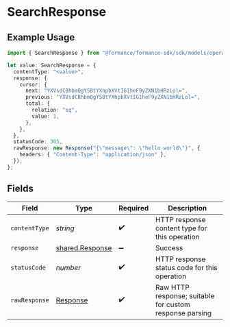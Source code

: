 # SearchResponse

## Example Usage

```typescript
import { SearchResponse } from "@formance/formance-sdk/sdk/models/operations";

let value: SearchResponse = {
  contentType: "<value>",
  response: {
    cursor: {
      next: "YXVsdCBhbmQgYSBtYXhpbXVtIG1heF9yZXN1bHRzLol=",
      previous: "YXVsdCBhbmQgYSBtYXhpbXVtIG1heF9yZXN1bHRzLol=",
      total: {
        relation: "eq",
        value: 1,
      },
    },
  },
  statusCode: 305,
  rawResponse: new Response("{\"message\": \"hello world\"}", {
    headers: { "Content-Type": "application/json" },
  }),
};
```

## Fields

| Field                                                                 | Type                                                                  | Required                                                              | Description                                                           |
| --------------------------------------------------------------------- | --------------------------------------------------------------------- | --------------------------------------------------------------------- | --------------------------------------------------------------------- |
| `contentType`                                                         | *string*                                                              | :heavy_check_mark:                                                    | HTTP response content type for this operation                         |
| `response`                                                            | [shared.Response](../../../sdk/models/shared/response.md)             | :heavy_minus_sign:                                                    | Success                                                               |
| `statusCode`                                                          | *number*                                                              | :heavy_check_mark:                                                    | HTTP response status code for this operation                          |
| `rawResponse`                                                         | [Response](https://developer.mozilla.org/en-US/docs/Web/API/Response) | :heavy_check_mark:                                                    | Raw HTTP response; suitable for custom response parsing               |